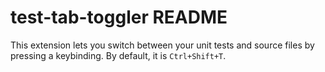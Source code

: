 # test-tab-toggler README

This extension lets you switch between your unit tests and source files by pressing a keybinding. By default, it is `Ctrl+Shift+T`.
